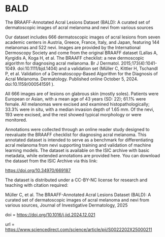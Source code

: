 # BALD
The BRAAFF-Annotated Acral Lesions Dataset (BALD): A curated set of dermatoscopic images of acral melanoma and nevi from various sources

Our dataset includes 666 dermatoscopic images of acral lesions from seven academic centers in Austria, Greece, France, Italy, and Japan, featuring 144 melanomas and 522 nevi. Images are provided by the International Dermoscopy Society and come from the original BRAAFF dataset (Lallas A, Kyrgidis A, Koga H, et al. The BRAAFF checklist: a new dermoscopic algorithm for diagnosing acral melanoma. Br J Dermatol. 2015;173(4):1041-1049. doi:10.1111/bjd.1404) and a validation set (Müller C, Kittler H, Tschandl P, et al. Validation of a Dermatoscopy-Based Algorithm for the Diagnosis of Acral Melanoma. Dermatology. Published online October 5, 2024. doi:10.1159/000541591 ). 

All 666 images are of lesions on glabrous skin (mostly soles).  Patients were European or Asian, with a mean age of 43 years (SD: 22); 61.1% were female. All melanomas were excised and examined histopathologically; 33.3% were in situ, with a median invasion depth of 1.65 mm. Of the nevi, 193 were excised, and the rest showed typical morphology or were monitored.

Annotations were collected through an online reader study designed to reevaluate the BRAAFF checklist for diagnosing acral melanoma. This annotated dataset is intended to serve as a benchmark for differentiating acral melanoma from nevi supporting training and validation of machine learning models. The dataset is available on the ISIC archive with basic metadata, while extended annotations are provided here. You can download the dataset from the ISIC Archive via this link:

https://doi.org/10.34970/669187

The dataset is distributed under a CC-BY-NC license for research and teaching with citation required: 

Müller C, et al. The BRAAFF-Annotated Acral Lesions Dataset (BALD): A curated set of dermatoscopic images of acral melanoma and nevi from various sources, Journal of Investigative Dermatology, 2025

doi = https://doi.org/10.1016/j.jid.2024.12.021

url = https://www.sciencedirect.com/science/article/pii/S0022202X25000211

